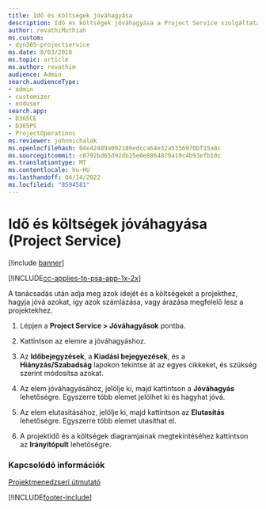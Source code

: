 ```yaml
---
title: Idő és költségek jóváhagyása
description: Idő és költségek jóváhagyása a Project Service szolgáltatásban
author: revathiMuthiah
ms.custom:
- dyn365-projectservice
ms.date: 8/03/2018
ms.topic: article
ms.author: revathim
audience: Admin
search.audienceType:
- admin
- customizer
- enduser
search.app:
- D365CE
- D365PS
- ProjectOperations
ms.reviewer: johnmichalak
ms.openlocfilehash: 04e42489a092186edcca64e32a5356970bf15a8c
ms.sourcegitcommit: c0792bd65d92db25e0e8864879a19c4b93efb10c
ms.translationtype: MT
ms.contentlocale: hu-HU
ms.lasthandoff: 04/14/2022
ms.locfileid: "8594581"
---
```

# <a name="approve-time-and-expenses-project-service"></a>Idő és költségek jóváhagyása (Project Service)

[!include [banner](../includes/psa-now-project-operations.md)]

[!INCLUDE[cc-applies-to-psa-app-1x-2x](../includes/cc-applies-to-psa-app-1x-2x.md)]

A tanácsadás után adja meg azok idejét és a költségeket a projekthez, hagyja jóvá azokat, így azok számlázása, vagy árazása megfelelő lesz a projektekhez.  
  
1.  Lépjen a **Project Service > Jóváhagyások** pontba.  
  
2.  Kattintson az elemre a jóváhagyáshoz.  
  
3.  Az **Időbejegyzések**, a **Kiadási bejegyezések**, és a **Hiányzás/Szabadság** lapokon tekintse át az egyes cikkeket, és szükség szerint módosítsa azokat.  
  
4.  Az elem jóváhagyásához, jelölje ki, majd kattintson a **Jóváhagyás** lehetőségre. Egyszerre több elemet jelölhet ki és hagyhat jóvá.  
  
5.  Az elem elutasításához, jelölje ki, majd kattintson az **Elutasítás** lehetőségre. Egyszerre több elemet utasíthat el.  
  
6.  A projektidő és a költségek diagramjainak megtekintéséhez kattintson az **Irányítópult** lehetőségre.  
  
### <a name="see-also"></a>Kapcsolódó információk  
 [Projektmenedzseri útmutató](../psa/project-manager-guide.md)


[!INCLUDE[footer-include](../includes/footer-banner.md)]
